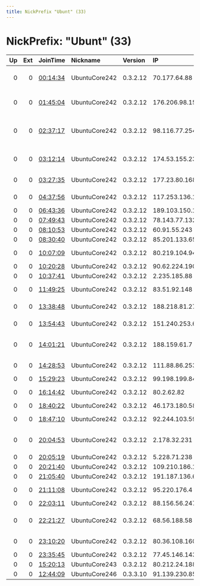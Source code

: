 ```yaml
---
title: NickPrefix "Ubunt" (33)
---
```


# NickPrefix: "Ubunt" (33)

|   Up |   Ext | JoinTime                                                                                            | Nickname      | Version   | IP              | AS                                       | CC   |   ORp |   Dirp | OS    | Contact   |   eFamMembers |
|-----:|------:|:----------------------------------------------------------------------------------------------------|:--------------|:----------|:----------------|:-----------------------------------------|:-----|------:|-------:|:------|:----------|--------------:|
|    0 |     0 | [00:14:34](https://metrics.torproject.org/rs.html#details/6934780E5EFC794DC96DEACB9C56192543AAF866) | UbuntuCore242 | 0.3.2.12  | 70.177.64.88    | Cox Communications Inc.                  | us   | 37027 |      0 | Linux | None      |             1 |
|    0 |     0 | [01:45:04](https://metrics.torproject.org/rs.html#details/F40652D1EC99819E8A90B6C4C13034592D9258D6) | UbuntuCore242 | 0.3.2.12  | 176.206.98.153  | Wind Telecomunicazioni SpA               | it   | 46807 |      0 | Linux | None      |             1 |
|    0 |     0 | [02:37:17](https://metrics.torproject.org/rs.html#details/D3B52FB4B4F8714BBF16E74CAC8D11E5B0A2E5F8) | UbuntuCore242 | 0.3.2.12  | 98.116.77.254   | MCI Communications Services, Inc. d/b/a  | us   | 39059 |      0 | Linux | None      |             1 |
|    0 |     0 | [03:12:14](https://metrics.torproject.org/rs.html#details/82E49C4BC8775D8D3F27BF897431C2C458546A86) | UbuntuCore242 | 0.3.2.12  | 174.53.155.235  | Comcast Cable Communications, LLC        | us   | 39419 |      0 | Linux | None      |             1 |
|    0 |     0 | [03:27:35](https://metrics.torproject.org/rs.html#details/A273F7701BD5B0113EA7EA19EDA067BA05CF9105) | UbuntuCore242 | 0.3.2.12  | 177.23.80.168   | Souza&amp;Santiago Ltda-ME               | br   | 33306 |      0 | Linux | None      |             1 |
|    0 |     0 | [04:37:56](https://metrics.torproject.org/rs.html#details/B79DECA02852D0255C369DFFC7D0132BDB98DF1A) | UbuntuCore242 | 0.3.2.12  | 117.253.136.194 | National Internet Backbone               | in   | 33903 |      0 | Linux | None      |             1 |
|    0 |     0 | [06:43:36](https://metrics.torproject.org/rs.html#details/457FAFAB0C5EB30E89E93C04FDAE426ACF05E719) | UbuntuCore242 | 0.3.2.12  | 189.103.150.169 | CLARO S.A.                               | br   | 45325 |      0 | Linux | None      |             1 |
|    0 |     0 | [07:49:43](https://metrics.torproject.org/rs.html#details/47D2E240CCBA55D6904EFE6F48978BBDFE045C5E) | UbuntuCore242 | 0.3.2.12  | 78.143.77.132   | FIBIA P/S                                | dk   | 39647 |      0 | Linux | None      |             1 |
|    0 |     0 | [08:10:53](https://metrics.torproject.org/rs.html#details/5A76AA8AE3E35CBC3893B59BAB4F391461E634F5) | UbuntuCore242 | 0.3.2.12  | 60.91.55.243    | Softbank BB Corp.                        | jp   | 37179 |      0 | Linux | None      |             1 |
|    0 |     0 | [08:30:40](https://metrics.torproject.org/rs.html#details/8F3A20C66AB7F7912CC356A67A4EFC6B36E88757) | UbuntuCore242 | 0.3.2.12  | 85.201.133.65   | Brutele SC                               | be   | 45075 |      0 | Linux | None      |             1 |
|    0 |     0 | [10:07:09](https://metrics.torproject.org/rs.html#details/DF660F7BB6B24B2196768DB5DCCB652668909FED) | UbuntuCore242 | 0.3.2.12  | 80.219.104.94   | Liberty Global Operations B.V.           | ch   | 42023 |      0 | Linux | None      |             1 |
|    0 |     0 | [10:20:28](https://metrics.torproject.org/rs.html#details/9073C1BE78A016C79E7A36AE0F747666C9BF0B85) | UbuntuCore242 | 0.3.2.12  | 90.62.224.190   | Orange                                   | fr   | 38491 |      0 | Linux | None      |             1 |
|    0 |     0 | [10:37:41](https://metrics.torproject.org/rs.html#details/50441B492A1EF5F1942153514BD648664704DE8A) | UbuntuCore242 | 0.3.2.12  | 2.235.185.88    | Fastweb                                  | it   | 34097 |      0 | Linux | None      |             1 |
|    0 |     0 | [11:49:25](https://metrics.torproject.org/rs.html#details/A54DB3CE3A67333D4E0CEA53F57301DBA1864EBA) | UbuntuCore242 | 0.3.2.12  | 83.51.92.148    | Telefonica De Espana                     | es   | 39053 |      0 | Linux | None      |             1 |
|    0 |     0 | [13:38:48](https://metrics.torproject.org/rs.html#details/C4AC0C30F09157051C7956A92B44B20DAD8556AE) | UbuntuCore242 | 0.3.2.12  | 188.218.81.27   | Vodafone Italia S.p.A.                   | it   | 45453 |      0 | Linux | None      |             1 |
|    0 |     0 | [13:54:43](https://metrics.torproject.org/rs.html#details/5928FC170E01B51C4B8FDD26F0CF5C6024180B38) | UbuntuCore242 | 0.3.2.12  | 151.240.253.69  | Aria Shatel Company Ltd                  | ir   | 40447 |      0 | Linux | None      |             1 |
|    0 |     0 | [14:01:21](https://metrics.torproject.org/rs.html#details/34504ED330F4906E614297C2693516AA435599D7) | UbuntuCore242 | 0.3.2.12  | 188.159.61.7    | Neda Gostar Saba Data Transfer Company P | ir   | 38899 |      0 | Linux | None      |             1 |
|    0 |     0 | [14:28:53](https://metrics.torproject.org/rs.html#details/8A40F4A6599CE09AD6031F48D1AF730842C89384) | UbuntuCore242 | 0.3.2.12  | 111.88.86.253   | Connect Communications                   | pk   | 34991 |      0 | Linux | None      |             1 |
|    0 |     0 | [15:29:23](https://metrics.torproject.org/rs.html#details/7F9D3D1E3465463920D7A1155E3CBF5DE9CB61A7) | UbuntuCore242 | 0.3.2.12  | 99.198.199.84   | Google Fiber Inc.                        | us   | 42347 |      0 | Linux | None      |             1 |
|    0 |     0 | [16:14:42](https://metrics.torproject.org/rs.html#details/5BDF72AE4C0D46A0A8B38B1A1DEF3CDF2C929345) | UbuntuCore242 | 0.3.2.12  | 80.2.62.82      | Virgin Media Limited                     | gb   | 35235 |      0 | Linux | None      |             1 |
|    0 |     0 | [18:40:22](https://metrics.torproject.org/rs.html#details/0D9C4518165FFEE4E52B841EE217ADAF9025085C) | UbuntuCore242 | 0.3.2.12  | 46.173.180.58   | IT Ltd                                   | ru   | 35787 |      0 | Linux | None      |             1 |
|    0 |     0 | [18:47:10](https://metrics.torproject.org/rs.html#details/791DE66526995C02161A99E0722ACDD21E0BC1CD) | UbuntuCore242 | 0.3.2.12  | 92.244.103.59   | Kyiv Optic Networks ltd                  | ua   | 38357 |      0 | Linux | None      |             1 |
|    0 |     0 | [20:04:53](https://metrics.torproject.org/rs.html#details/A45FE9381383C22BC8D6CF9389E98059D74A927D) | UbuntuCore242 | 0.3.2.12  | 2.178.32.231    | Information Technology Company ITC       | ir   | 34193 |      0 | Linux | None      |             1 |
|    0 |     0 | [20:05:19](https://metrics.torproject.org/rs.html#details/B61D47C80F35C1C5315B53DF3F8CA7CE034D9849) | UbuntuCore242 | 0.3.2.12  | 5.228.71.238    | Rostelecom                               | ru   | 37031 |      0 | Linux | None      |             1 |
|    0 |     0 | [20:21:40](https://metrics.torproject.org/rs.html#details/119653F87B057F05ABB9904EA4186BA61E83184D) | UbuntuCore242 | 0.3.2.12  | 109.210.186.112 | Orange                                   | fr   | 38111 |      0 | Linux | None      |             1 |
|    0 |     0 | [21:05:40](https://metrics.torproject.org/rs.html#details/2AC70CE08F93DCA8E10E663C31691B3393115828) | UbuntuCore242 | 0.3.2.12  | 191.187.136.60  | CLARO S.A.                               | br   | 32967 |      0 | Linux | None      |             1 |
|    0 |     0 | [21:11:08](https://metrics.torproject.org/rs.html#details/380FA95D8C8A5E92EA2F76283E8C69A8F3F89B6E) | UbuntuCore242 | 0.3.2.12  | 95.220.176.4    | Net By Net Holding LLC                   | ru   | 36607 |      0 | Linux | None      |             1 |
|    0 |     0 | [22:03:11](https://metrics.torproject.org/rs.html#details/9DFD5D653EE0808F1932696F8312D2B7BD35D18D) | UbuntuCore242 | 0.3.2.12  | 88.156.56.247   | Vectra S.A.                              | pl   | 32839 |      0 | Linux | None      |             1 |
|    0 |     0 | [22:21:27](https://metrics.torproject.org/rs.html#details/153B585940698085786FE26BDB61832B7502A648) | UbuntuCore242 | 0.3.2.12  | 68.56.188.58    | Comcast Cable Communications, LLC        | us   | 38887 |      0 | Linux | None      |             1 |
|    0 |     0 | [23:10:20](https://metrics.torproject.org/rs.html#details/BCDDBCC790ABBFA39C6DE4DACADE76422FE9009D) | UbuntuCore242 | 0.3.2.12  | 80.36.108.160   | Telefonica De Espana                     | es   | 34481 |      0 | Linux | None      |             1 |
|    0 |     0 | [23:35:45](https://metrics.torproject.org/rs.html#details/E675D86953EF49A10BFE12335A8332E26B4D9617) | UbuntuCore242 | 0.3.2.12  | 77.45.146.143   | Rostelecom                               | ru   | 44975 |      0 | Linux | None      |             1 |
|    0 |     0 | [15:20:13](https://metrics.torproject.org/rs.html#details/9EA812330B039379A29AC802CA34A1F09496DAD7) | UbuntuCore243 | 0.3.2.12  | 80.212.24.188   | Telenor Norge AS                         | no   | 39529 |      0 | Linux | None      |             1 |
|    0 |     0 | [12:44:09](https://metrics.torproject.org/rs.html#details/C9F8D891A8AC1D33A404F9EA616034936D284A4D) | UbuntuCore246 | 0.3.3.10  | 91.139.230.85   | Bulsatcom EAD                            | bg   | 40747 |      0 | Linux | None      |             1 |
